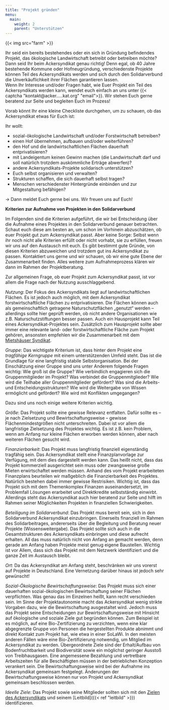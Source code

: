 ```yaml
---
title: "Projekt gründen"
menu:
  main:
    weight: 2
    parent: "Unterstützen"
---
```


{{< img src="farm" >}}

Ihr seid ein bereits bestehendes oder ein sich in Gründung befindendes Projekt, das ökologische Landwirtschaft betreibt oder betreiben möchte? Dann seid Ihr beim Ackersyndikat genau richtig!
Denn egal, ob 40 Jahre bestehende Kommune oder Hofneugründung, verschiedenste Projekte können Teil des Ackersyndikats werden und sich durch den Solidarverbund die Unverkäuflichkeit ihrer Flächen garantieren lassen.  
Wenn Ihr Interesse und/oder Fragen habt, wie Euer Projekt ein Teil des Ackersyndikats
werden kann, wendet euch einfach an uns unter {{< captcha "kontakt@acker.....kat.org" "email">}}. Wir stehen Euch gerne beratend zur Seite und begleiten Euch im Prozess!

Vorab könnt Ihr eine kleine Checkliste durchgehen, um zu schauen, ob das Ackersyndikat etwas für Euch ist:

Ihr wollt:

- sozial-ökologische Landwirtschaft und/oder Forstwirtschaft betreiben?
- einen Hof übernehmen, aufbauen und/oder weiterführen?
- den Hof und die landwirtschaftlichen Flächen dauerhaft entprivatisieren?
- mit Landeigentum keinen Gewinn machen (die Landwirtschaft darf und soll natürlich trotzdem auskömmliche Erträge abwerfen)?
- andere Ackersyndikats-Projekte solidarisch unterstützen?
- Euch selbst organisieren und verwalten?
- Strukturen schaffen, die sich dauerhaft selbst tragen?
- Menschen verschiedenster Hintergründe einbinden und zur Mitgestaltung befähigen?

→ Dann meldet Euch gerne bei uns. Wir freuen uns auf Euch!

**Kriterien zur Aufnahme von Projekten in den Solidarverbund**

Im Folgenden sind die Kriterien aufgeführt, die wir bei Entscheidung über die Aufnahme eines Projektes in den Solidarverbund genauer betrachten. Schaut euch diese am besten an, um schon im Vorhinein abzuschätzen, ob euer Projekt gut zum Ackersyndikat passt. Aber keine Sorge: Selbst wenn ihr noch nicht alle Kriterien erfüllt oder nicht vorhabt, sie zu erfüllen, freuen wir uns auf den Austausch mit euch. Es gibt bestimmt gute Gründe, von diesen Kriterien abzuweichen und trotzdem gut ins Ackersyndikat zu passen. Kontaktiert uns gerne und wir schauen, ob wir eine gute Ebene der Zusammenarbeit finden. Alles weitere zum Aufnahmeprozess klären wir dann im Rahmen der Projektberatung.

Zur allgemeinen Frage, ob euer Projekt zum Ackersyndikat passt, ist vor allem die Frage nach der Nutzung ausschlaggebend.

*Nutzung*:  Der Fokus des Ackersyndikats liegt auf landwirtschaftlichen Flächen. Es ist jedoch auch möglich, mit dem Ackersyndikat forstwirtschaftliche Flächen zu entprivatisieren. Die Flächen können auch als gemeinschaftlich getragene Naturschutzflächen „genutzt“ werden – allerdings sollte hier geprüft werden, ob nicht andere Organisationen wie z.B. Naturschutzstiftungen besser passen. Auch ein Hausprojekt kann Teil eines Ackersyndikat-Projektes sein. Zusätzlich zum Hausprojekt sollte aber immer eine relevante land- oder forstwirtschaftliche Fläche zum Projekt gehören, ansonsten empfehlen wir die Zusammenarbeit mit dem [Mietshäuser Syndikat](https://www.syndikat.org/).

*Gruppe*: Das wichtigste Kriterium ist, dass hinter dem Projekt eine *tragfähige Kerngruppe* mit einem unterstützenden Umfeld steht. Das ist die Grundlage für eine langfristig stabile Selbstorganisation. Bei der Einschätzung einer Gruppe sind uns unter Anderem folgende Fragen wichtig: Wie groß ist die Gruppe? Wie verbindlich engagieren sich die Gruppenmitglieder im Projekt? Was verbindet die Gruppenmitglieder? Wie wird die Teilhabe aller Gruppenmitglieder gefördert? Was sind die Arbeits- und Entscheidungsstrukturen? Wie wird die Weitergabe von Wissen ermöglicht und gefördert? Wie wird mit Konflikten umgegangen? 

Dazu sind uns noch einige weitere Kriterien wichtig.

*Größe*: 	Das Projekt sollte eine gewisse Relevanz entfalten. Dafür sollte es – je nach Zielsetzung und Bewirtschaftungsweise – gewisse Flächenmindestgrößen nicht unterschreiten. Dabei ist vor allem die langfristige Zielsetzung des Projektes wichtig. Es ist z.B. kein Problem, wenn am Anfang nur kleine Flächen erworben werden können, aber nach weiteren Flächen gesucht wird. 

*Finanzierbarkeit*:	Das Projekt muss langfristig finanziell eigenständig tragfähig sein. Das Ackersyndikat stellt eine Finanzplanvorlage zur Verfügung, mit dem dies dargestellt werden kann. Das heißt nicht, dass das Projekt kommerziell ausgerichtet sein muss oder zwangsweise große Mieten erwirtschaftet werden müssen. Anhand des vom Projekt erarbeiteten Finanzplans beurteilen wir maßgeblich die Finanzierbarkeit des Projektes. Natürlich bestehen dabei immer gewisse Restrisiken. Wichtig ist, dass das Projekt sich mit dem Themenkomplex Finanzen auseinandersetzt, im Problemfall Lösungen erarbeitet und Direktkredite selbstständig einwirbt.
Allerdings steht das Ackersyndikat auch hier beratend zur Seite und hilft im Rahmen seiner Möglichkeiten Projekten in finanziellen Schwierigkeiten.

*Beteiligung im Solidarverbund*:	Das Projekt muss bereit sein, sich in den Solidarverbund Ackersyndikat einzubringen. Einerseits finanziell im Rahmen des Solidarbeitrages, andererseits über die Begleitung und Beratung neuer Projekte (Wissensweitergabe). Das Projekt sollte sich auch in die Gesamtstrukturen des Ackersyndikats einbringen und diese aufrecht erhalten. All das muss natürlich nicht von Anfang an gemacht werden, denn gerade am Anfang haben Projekte meist genug eigene Baustellen. Wichtig ist vor Allem, dass sich das Projekt mit dem Netzwerk identifiziert und die ganze Zeit im Austausch bleibt.

*Ort*: 	Da das Ackersyndikat am Anfang steht, beschränken wir uns vorerst auf Projekte in Deutschland. Eine Vernetzung darüber hinaus ist jedoch sehr gewünscht!

*Sozial-Ökologische Bewirtschaftungsweise*: Das Projekt muss sich einer dauerhaften sozial-ökologischen Bewirtschaftung seiner Flächen verpflichten. Was genau das im Einzelnen heißt, kann recht verschieden sein. Im Sinne der Projektautonomie macht das Ackersyndikat wenig strikte Vorgaben dazu, wie die Bewirtschaftung ausgestaltet wird. Jedoch muss das Projekt seine Entscheidungen zur Bewirtschaftungsweise mit Hinsicht auf ökologische und soziale Ziele gut begründen können. Zum Beispiel ist es möglich, auf eine Bio-Zertifizierung zu verzichten, wenn eine klar abgegrenzte Gruppe von Personen die hergestellten Produkte abnimmt und direkt Kontakt zum Projekt hat, wie etwa in einer SoLaWi. In den meisten anderen Fällen wäre eine Bio-Zertifizierung notwendig, um Mitglied im Ackersyndikat zu werden. Übergeordnete Ziele sind der Erhalt/Aufbau von Bodenfruchtbarkeit und Biodiversität sowie ein möglichst geringer Ausstoß von Treibhausgasen. Eine angemessene Bezahlung und vertretbare Arbeitszeiten für alle Beschäftigten müssen in der betrieblichen Konzeption verankert sein. Die Bewirtschaftungsweise wird bei der Aufnahme ins Ackersyndikat gemeinsam festgelegt. Änderungen der Bewirtschaftungsweise können nur von Projekt und Ackersyndikat gemeinsam beschlossen werden.

*Ideelle Ziele*:		Das Projekt sowie seine Mitglieder sollten sich mit den [Zielen des Ackersyndikats](Ackersyndikat_Satzung_1.1.pdf) und seinem [Leitbild]({{< ref "leitbild" >}}) identifizieren. 
